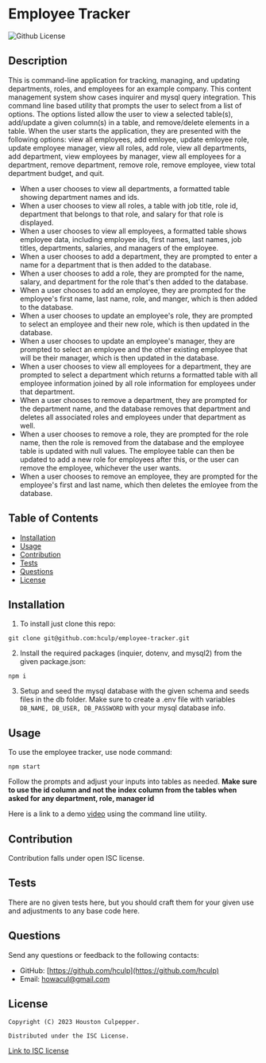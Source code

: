 # Employee Tracker

![Github License](https://img.shields.io/badge/license-ISC-red)

## Description

This is command-line application for tracking, managing, and updating departments, roles, and employees for an example company. This content management system show cases inquirer and mysql query integration. This command line based utility that prompts the user to select from a list of options. The options listed allow the user to view a selected table(s), add/update a given column(s) in a table, and remove/delete elements in a table.
When the user starts the application, they are presented with the following options:
view all employees, add emloyee, update emloyee role, update employee manager, view all roles, add role, view all departments, add department, view employees by manager, view all employees for a department, remove department, remove role, remove employee, view total department budget, and quit.

- When a user chooses to view all departments, a formatted table showing department names and ids.
- When a user chooses to view all roles, a table with job title, role id, department that belongs to that role, and salary for that role is displayed.
- When a user chooses to view all employees, a formatted table shows employee data, including employee ids, first names, last names, job titles, departments, salaries, and managers of the employee.
- When a user chooses to add a department, they are prompted to enter a name for a department that is then added to the database.
- When a user chooses to add a role, they are prompted for the name, salary, and department for the role that's then added to the database.
- When a user chooses to add an employee, they are prompted for the employee's first name, last name, role, and manger, which is then added to the database.
- When a user chooses to update an employee's role, they are prompted to select an employee and their new role, which is then updated in the database.
- When a user chooses to update an employee's manager, they are prompted to select an employee and the other existing employee that will be their manager, which is then updated in the database.
- When a user chooses to view all employees for a department, they are prompted to select a department which returns a formatted table with all employee information joined by all role information for employees under that department.
- When a user chooses to remove a department, they are prompted for the department name, and the database removes that department and deletes all associated roles and employees under that department as well.
- When a user chooses to remove a role, they are prompted for the role name, then the role is removed from the database and the employee table is updated with null values. The employee table can then be updated to add a new role for employees after this, or the user can remove the employee, whichever the user wants.
- When a user chooses to remove an employee, they are prompted for the employee's first and last name, which then deletes the emloyee from the database.

## Table of Contents

- [Installation](#installation)
- [Usage](#usage)
- [Contribution](#contribution)
- [Tests](#test)
- [Questions](#questions)
- [License](#license)

## Installation

1. To install just clone this repo:

```
git clone git@github.com:hculp/employee-tracker.git
```

2. Install the required packages (inquier, dotenv, and mysql2) from the given package.json:

```
npm i
```

3. Setup and seed the mysql database with the given schema and seeds files in the db folder. Make sure to create a .env file with variables `DB_NAME, DB_USER, DB_PASSWORD` with your mysql database info.

## Usage

To use the employee tracker, use node command:

```
npm start
```

Follow the prompts and adjust your inputs into tables as needed. **Make sure to use the id column and not the index column from the tables when asked for any department, role, manager id**

Here is a link to a demo [video](https://drive.google.com/file/d/1J31D837ESQqwGKrwwLtlB1vXiak6Nis6/view) using the command line utility.

## Contribution

Contribution falls under open ISC license.

## Tests

There are no given tests here, but you should craft them for your given use and adjustments to any base code here.

## Questions

Send any questions or feedback to the following contacts:

- GitHub: [https://github.com/hculp](https://github.com/hculp)
- Email: [howacul@gmail.com](mailto:howacul@gmail.com)

## License

    Copyright (C) 2023 Houston Culpepper.

    Distributed under the ISC License.

[Link to ISC license](https://choosealicense.com/licenses/isc)
